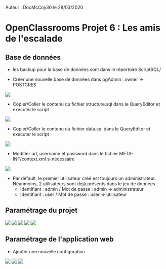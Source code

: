 Auteur : DocMcCoy30 le 28/03/2020

# OpenClassrooms Projet 6 : Les amis de l'escalade

## Base de données

- les backup pour la base de données sont dans le répertoire ScriptSQL/

- Créer une nouvelle base de données dans pgAdmin : owner => POSTGRES

![](README_images/database_backup1.png)

- Copier/Coller le contenu du fichier structure.sql dans le QueryEditor et executer le script

![](README_images/database_backup2.png)

- Copier/Coller le contenu du fichier data.sql dans le QueryEditor et executer le script

![](README_images/database_backup3.png)

- Modifier url, username et password dans le fichier META-INF/context.xml si nécessaire

![](README_images/context_settings.png)

- Par défault, le premier utilisateur créé est toujours un administrateur. Néanmoins, 2 utilisateurs sont
  déjà présents dans le jeu de données :
  - Identifiant : admin  /  Mot de passe : admin  => administrateur
  - Identifiant : user  / Mot de passe : user  => utilisateur


## Paramétrage du projet

![](README_images/settings_project.png)
![](README_images/settings_module.png)
![](README_images/settings_facets1.png)
![](README_images/settings_facets2.png)
![](README_images/settings_artifacts.png)

## Paramétrage de l'application web

- Ajouter une nouvelle configuration

![](README_images/webapp_server_newConfig.png)
![](README_images/webapp_server_settings.png)
![](README_images/webapp_deploy_settings.png)
